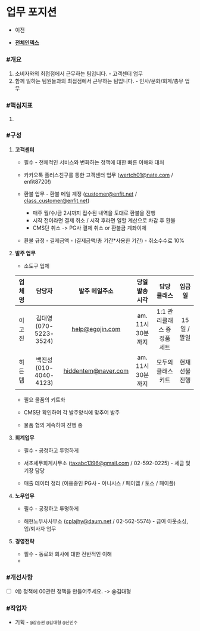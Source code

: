 # 업무 포지션



- 이전      

- [**전체인덱스**](../README.md)     

  

### **#개요**

1. 소비자와의 최접점에서 근무하는 팀입니다. - 고객센터 업무
2. 함께 일하는 팀원들과의 최접점에서 근무하는 팀입니다. - 인사/문화/회계/총무 업무  



### **#핵심지표**

1. 



### **#구성**

1. **고객센터**  

   - 필수 - 전체적인 서비스와 변화하는 정책에 대한 빠른 이해와 대처

   - 카카오톡 플러스친구를 통한 고객센터 업무 (wertch01@nate.com / enfit8720!)   

   - 환불 업무 - 환불 메일 계정 (customer@enfit.net / class_customer@enfit.net)  

     - 매주 월/수/금 2시까지 접수된 내역을 토대로 환불을 진행
     - 시작 전이라면 결제 취소 / 시작 후라면 일할 계산으로 차감 후 환불
     - CMS단 취소 -> PG사 결제 취소 or 환불금 계좌이체 
   - 환불 규정 - 결제금액 - (결제금액/총 기간*사용한 기간) - 취소수수료 10%
     
     

2. **발주 업무**  

   -  소도구 업체

     | 업체명 |         담당자         |    발주 메일주소    |  당일 발송 시각   |        담당 클래스         |    입금일     |
     | :----: | :--------------------: | :-----------------: | :---------------: | :------------------------: | :-----------: |
     | 이고진 | 김대영 (070-5223-3524) |   help@egojin.com   | am. 11시 30분까지 | 1:1 관리클래스 증정품 세트 |  15일 / 말일  |
     | 히든템 | 백진성 (010-4040-4123) | hiddentem@naver.com | am. 11시 30분까지 |     모두의 클래스 키트     | 현재 선불진행 |

   - 필요 물품의 키트화

   - CMS단 확인하여 각 발주양식에 맞추어 발주  

   - 물품 협의 계속하여 진행 중

   

3. **회계업무**  

   - 필수 - 공정하고 투명하게  

   - 서초세무회계사무소 (taxabc1396@gmail.com / 02-592-0225) - 세금 및 기장 담당

   - 매출 데이터 정리 (이용중인 PG사 - 이니시스 / 페이앱 / 토스 / 페이플) 

     

4. **노무업무**  

   - 필수 - 공정하고 투명하게  

   - 해현노무사사무소 (cplajhy@daum.net / 02-562-5574) - 급여 아웃소싱, 입/퇴사자 업무  

     

5. **경영전략**  

   - 필수 - 동료와 회사에 대한 전반적인 이해  
   - 



### #개선사항

- [ ] 예) 정책에 00관련 정책을 만들어주세요. -> @김대형



### **#작업자**

- 기획 - `@강승권` `@김대형` `@신민수` 

